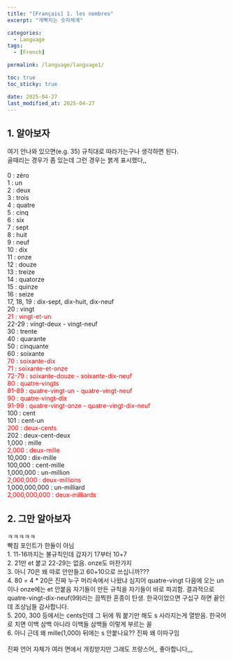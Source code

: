 ```yaml
---
title: "[Français] 1. les nombres"
excerpt: "개빡치는 숫자체계"

categories:
  - Language
tags:
  - [French]

permalink: /language/language1/

toc: true
toc_sticky: true

date: 2025-04-27
last_modified_at: 2025-04-27
---
```


## 1. 알아보자
여기 안나와 있으면(e.g. 35) 규칙대로 따라가는구나 생각하면 된다. 
<br> 골때리는 경우가 좀 있는데 그런 경우는 붉게 표시했다,,
<br>
<br> 0 : zéro
<br> 1 : un
<br> 2 : deux
<br> 3 : trois
<br> 4 : quatre
<br> 5 : cinq
<br> 6 : six
<br> 7 : sept
<br> 8 : huit
<br> 9 : neuf
<br> 10 : dix
<br> 11 : onze
<br> 12 : douze
<br> 13 : treize
<br> 14 : quatorze
<br> 15 : quinze
<br> 16 : seize
<br> 17, 18, 19 : dix-sept, dix-huit, dix-neuf
<br> 20 : vingt
<br> <span style="color: red">21 : vingt-et-un</span>
<br> 22-29 : vingt-deux - vingt-neuf
<br> 30 : trente 
<br> 40 : quarante 
<br> 50 : cinquante
<br> 60 : soixante
<br> <span style="color: red">70 : soixante-dix
<br> 71 : soixante-et-onze
<br> 72-79 : soixante-douze - soixante-dix-neuf
<br> 80 : quatre-vingts
<br> 81-89 : quatre-vingt-un - quatre-vingt-neuf
<br> 90 : quatre-vingt-dix
<br> 91-99 : quatre-vingt-onze - quatre-vingt-dix-neuf </span>
<br> 100 : cent
<br> 101 : cent-un
<br> <span style="color: red">200 : deux-cents</span>
<br> 202 : deux-cent-deux
<br> 1,000 : mille
<br> <span style="color: red">2,000 : deux-mille</span>
<br> 10,000 : dix-mille
<br> 100,000 : cent-mille
<br> 1,000,000 : un-million
<br> <span style="color: red">2,000,000 : deux-millions</span>
<br> 1,000,000,000 : un-milliard
<br> <span style="color: red">2,000,000,000 : deux-milliards</span>

## 2. 그만 알아보자
ㅋㅋㅋㅋㅋ
<br> 빡침 포인트가 한둘이 아님 
<br> 1. 11-16까지는 불규칙인데 갑자기 17부터 10+7
<br> 2. 21만 et 붙고 22-29는 없음. onze도 마찬가지
<br> 3. 아니 70은 왜 따로 안만들고 60+10으로 쓰십니까??? 
<br> 4. 80 = 4 * 20은 진짜 누구 머리속에서 나왔냐 심지어 quatre-vingt 다음에 오는 un이나 onze에는 et 안붙음 자기들이 만든 규칙을 자기들이 바로 파괴함. 결과적으로 quatre-vingt-dix-neuf(99)라는 끔찍한 혼종이 탄생. 한국이었으면 구십구 하면 끝인데 조상님들 감사합니다. 
<br> 5. 200, 300 등에서는 cents인데 그 뒤에 뭐 붙기만 해도 s 사라지는게 열받음. 한국어로 치면 이백 삼백 아니라 이백들 삼백들 이렇게 부르는 꼴
<br> 6. 아니 근데 왜 mille(1,000) 뒤에는 s 안붙나요?? 진짜 왜 이따구임
<br><br> 진짜 언어 자체가 여러 면에서 개킹받지만 그래도 프랑스어,, 좋아합니다,,, 
